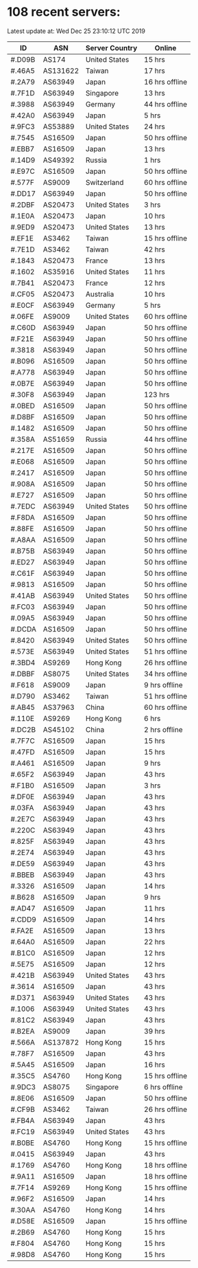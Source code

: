 # 108 recent servers:

Latest update at: Wed Dec 25 23:10:12 UTC 2019

| ID | ASN | Server Country | Online |
| -- | --- | -------------- | ------ |
| #.D09B | AS174 | United States | 15 hrs |
| #.46A5 | AS131622 | Taiwan | 17 hrs |
| #.2A79 | AS63949 | Japan | 16 hrs offline |
| #.7F1D | AS63949 | Singapore | 13 hrs |
| #.3988 | AS63949 | Germany | 44 hrs offline |
| #.42A0 | AS63949 | Japan | 5 hrs |
| #.9FC3 | AS53889 | United States | 24 hrs |
| #.7545 | AS16509 | Japan | 50 hrs offline |
| #.EBB7 | AS16509 | Japan | 13 hrs |
| #.14D9 | AS49392 | Russia | 1 hrs |
| #.E97C | AS16509 | Japan | 50 hrs offline |
| #.577F | AS9009 | Switzerland | 60 hrs offline |
| #.DD17 | AS63949 | Japan | 50 hrs offline |
| #.2DBF | AS20473 | United States | 3 hrs |
| #.1E0A | AS20473 | Japan | 10 hrs |
| #.9ED9 | AS20473 | United States | 13 hrs |
| #.EF1E | AS3462 | Taiwan | 15 hrs offline |
| #.7E1D | AS3462 | Taiwan | 42 hrs |
| #.1843 | AS20473 | France | 13 hrs |
| #.1602 | AS35916 | United States | 11 hrs |
| #.7B41 | AS20473 | France | 12 hrs |
| #.CF05 | AS20473 | Australia | 10 hrs |
| #.E0CF | AS63949 | Germany | 5 hrs |
| #.06FE | AS9009 | United States | 60 hrs offline |
| #.C60D | AS63949 | Japan | 50 hrs offline |
| #.F21E | AS63949 | Japan | 50 hrs offline |
| #.3818 | AS63949 | Japan | 50 hrs offline |
| #.B096 | AS16509 | Japan | 50 hrs offline |
| #.A778 | AS63949 | Japan | 50 hrs offline |
| #.0B7E | AS63949 | Japan | 50 hrs offline |
| #.30F8 | AS63949 | Japan | 123 hrs |
| #.0BED | AS16509 | Japan | 50 hrs offline |
| #.D8BF | AS16509 | Japan | 50 hrs offline |
| #.1482 | AS16509 | Japan | 50 hrs offline |
| #.358A | AS51659 | Russia | 44 hrs offline |
| #.217E | AS16509 | Japan | 50 hrs offline |
| #.E068 | AS16509 | Japan | 50 hrs offline |
| #.2417 | AS16509 | Japan | 50 hrs offline |
| #.908A | AS16509 | Japan | 50 hrs offline |
| #.E727 | AS16509 | Japan | 50 hrs offline |
| #.7EDC | AS63949 | United States | 50 hrs offline |
| #.F8DA | AS16509 | Japan | 50 hrs offline |
| #.88FE | AS16509 | Japan | 50 hrs offline |
| #.A8AA | AS16509 | Japan | 50 hrs offline |
| #.B75B | AS63949 | Japan | 50 hrs offline |
| #.ED27 | AS63949 | Japan | 50 hrs offline |
| #.C61F | AS63949 | Japan | 50 hrs offline |
| #.9813 | AS16509 | Japan | 50 hrs offline |
| #.41AB | AS63949 | United States | 50 hrs offline |
| #.FC03 | AS63949 | Japan | 50 hrs offline |
| #.09A5 | AS63949 | Japan | 50 hrs offline |
| #.DCDA | AS16509 | Japan | 50 hrs offline |
| #.8420 | AS63949 | United States | 50 hrs offline |
| #.573E | AS63949 | United States | 51 hrs offline |
| #.3BD4 | AS9269 | Hong Kong | 26 hrs offline |
| #.DBBF | AS8075 | United States | 34 hrs offline |
| #.F618 | AS9009 | Japan | 9 hrs offline |
| #.D790 | AS3462 | Taiwan | 51 hrs offline |
| #.AB45 | AS37963 | China | 60 hrs offline |
| #.110E | AS9269 | Hong Kong | 6 hrs |
| #.DC2B | AS45102 | China | 2 hrs offline |
| #.7F7C | AS16509 | Japan | 15 hrs |
| #.47FD | AS16509 | Japan | 15 hrs |
| #.A461 | AS16509 | Japan | 9 hrs |
| #.65F2 | AS63949 | Japan | 43 hrs |
| #.F1B0 | AS16509 | Japan | 3 hrs |
| #.DF0E | AS63949 | Japan | 43 hrs |
| #.03FA | AS63949 | Japan | 43 hrs |
| #.2E7C | AS63949 | Japan | 43 hrs |
| #.220C | AS63949 | Japan | 43 hrs |
| #.825F | AS63949 | Japan | 43 hrs |
| #.2E74 | AS63949 | Japan | 43 hrs |
| #.DE59 | AS63949 | Japan | 43 hrs |
| #.BBEB | AS63949 | Japan | 43 hrs |
| #.3326 | AS16509 | Japan | 14 hrs |
| #.B628 | AS16509 | Japan | 9 hrs |
| #.AD47 | AS16509 | Japan | 11 hrs |
| #.CDD9 | AS16509 | Japan | 14 hrs |
| #.FA2E | AS16509 | Japan | 13 hrs |
| #.64A0 | AS16509 | Japan | 22 hrs |
| #.B1C0 | AS16509 | Japan | 12 hrs |
| #.5E75 | AS16509 | Japan | 12 hrs |
| #.421B | AS63949 | United States | 43 hrs |
| #.3614 | AS16509 | Japan | 43 hrs |
| #.D371 | AS63949 | United States | 43 hrs |
| #.1006 | AS63949 | United States | 43 hrs |
| #.81C2 | AS63949 | Japan | 43 hrs |
| #.B2EA | AS9009 | Japan | 39 hrs |
| #.566A | AS137872 | Hong Kong | 15 hrs |
| #.78F7 | AS16509 | Japan | 43 hrs |
| #.5A45 | AS16509 | Japan | 16 hrs |
| #.35C5 | AS4760 | Hong Kong | 15 hrs offline |
| #.9DC3 | AS8075 | Singapore | 6 hrs offline |
| #.8E06 | AS16509 | Japan | 50 hrs offline |
| #.CF9B | AS3462 | Taiwan | 26 hrs offline |
| #.FB4A | AS63949 | Japan | 43 hrs |
| #.FC19 | AS63949 | United States | 43 hrs |
| #.B0BE | AS4760 | Hong Kong | 15 hrs offline |
| #.0415 | AS63949 | Japan | 43 hrs |
| #.1769 | AS4760 | Hong Kong | 18 hrs offline |
| #.9A11 | AS16509 | Japan | 18 hrs offline |
| #.7F14 | AS9269 | Hong Kong | 15 hrs offline |
| #.96F2 | AS16509 | Japan | 14 hrs |
| #.30AA | AS4760 | Hong Kong | 14 hrs |
| #.D58E | AS16509 | Japan | 15 hrs offline |
| #.2B69 | AS4760 | Hong Kong | 15 hrs |
| #.F804 | AS4760 | Hong Kong | 15 hrs |
| #.98D8 | AS4760 | Hong Kong | 15 hrs |

